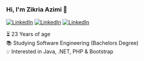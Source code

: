 ### Hi, I'm Zikria Azimi 🎹

[![LinkedIn](https://img.shields.io/static/v1?label=LinkedIn&message=%20&color=blue&logo=Linkedin&style=flat-square&logoColor=white)](https://www.linkedin.com/in/zazimi/)
[![LinkedIn](https://img.shields.io/static/v1?label=Portfolio&message=%20&color=green&logo=Portfolio&style=flat-square&logoColor=blue)](https://zikria-azimi.nl/)
[![LinkedIn](https://img.shields.io/static/v1?label=Ziqq.nl&message=%20&color=darkcyan&logo=Ziqq.nl&style=flat-square&logoColor=blue)](https://ziqq.nl/)

  
⏳ 23 Years of age  
📚 Studying Software Engineering (Bachelors Degree)  
💡 Interested in Java, .NET, PHP & Bootstrap
